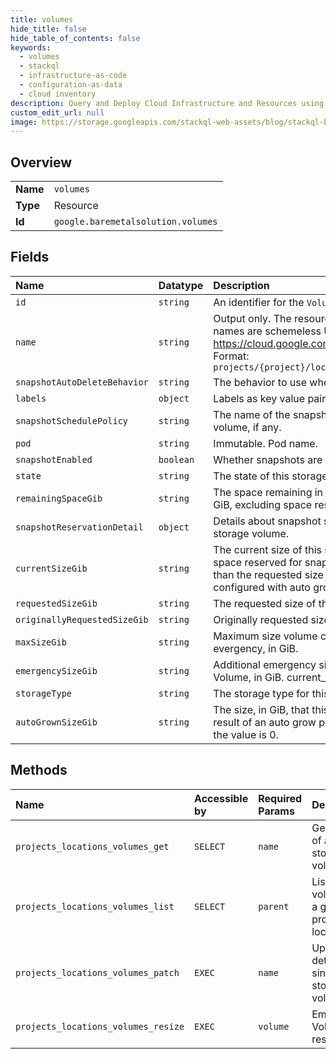```yaml
---
title: volumes
hide_title: false
hide_table_of_contents: false
keywords:
  - volumes
  - stackql
  - infrastructure-as-code
  - configuration-as-data
  - cloud inventory
description: Query and Deploy Cloud Infrastructure and Resources using SQL
custom_edit_url: null
image: https://storage.googleapis.com/stackql-web-assets/blog/stackql-blog-post-featured-image.png
---
```

  
    

## Overview
<table><tbody>
<tr><td><b>Name</b></td><td><code>volumes</code></td></tr>
<tr><td><b>Type</b></td><td>Resource</td></tr>
<tr><td><b>Id</b></td><td><code>google.baremetalsolution.volumes</code></td></tr>
</tbody></table>

## Fields
| Name | Datatype | Description |
|:-----|:---------|:------------|
| `id` | `string` | An identifier for the `Volume`, generated by the backend. |
| `name` | `string` | Output only. The resource name of this `Volume`. Resource names are schemeless URIs that follow the conventions in https://cloud.google.com/apis/design/resource_names. Format: `projects/{project}/locations/{location}/volumes/{volume}` |
| `snapshotAutoDeleteBehavior` | `string` | The behavior to use when snapshot reserved space is full. |
| `labels` | `object` | Labels as key value pairs. |
| `snapshotSchedulePolicy` | `string` | The name of the snapshot schedule policy in use for this volume, if any. |
| `pod` | `string` | Immutable. Pod name. |
| `snapshotEnabled` | `boolean` | Whether snapshots are enabled. |
| `state` | `string` | The state of this storage volume. |
| `remainingSpaceGib` | `string` | The space remaining in the storage volume for new LUNs, in GiB, excluding space reserved for snapshots. |
| `snapshotReservationDetail` | `object` | Details about snapshot space reservation and usage on the storage volume. |
| `currentSizeGib` | `string` | The current size of this storage volume, in GiB, including space reserved for snapshots. This size might be different than the requested size if the storage volume has been configured with auto grow or auto shrink. |
| `requestedSizeGib` | `string` | The requested size of this storage volume, in GiB. |
| `originallyRequestedSizeGib` | `string` | Originally requested size, in GiB. |
| `maxSizeGib` | `string` | Maximum size volume can be expanded to in case of evergency, in GiB. |
| `emergencySizeGib` | `string` | Additional emergency size that was requested for this Volume, in GiB. current_size_gib includes this value. |
| `storageType` | `string` | The storage type for this volume. |
| `autoGrownSizeGib` | `string` | The size, in GiB, that this storage volume has expanded as a result of an auto grow policy. In the absence of auto-grow, the value is 0. |
## Methods
| Name | Accessible by | Required Params | Description |
|:-----|:--------------|:----------------|:------------|
| `projects_locations_volumes_get` | `SELECT` | `name` | Get details of a single storage volume. |
| `projects_locations_volumes_list` | `SELECT` | `parent` | List storage volumes in a given project and location. |
| `projects_locations_volumes_patch` | `EXEC` | `name` | Update details of a single storage volume. |
| `projects_locations_volumes_resize` | `EXEC` | `volume` | Emergency Volume resize. |
